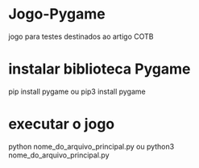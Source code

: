 # Jogo-Pygame
jogo para testes destinados ao artigo COTB

# instalar biblioteca Pygame
pip install pygame ou pip3 install pygame

# executar o jogo
python nome_do_arquivo_principal.py ou python3 nome_do_arquivo_principal.py
